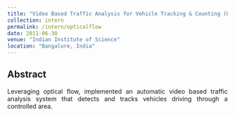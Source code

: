 ```yaml
---
title: "Video Based Traffic Analysis for Vehicle Tracking & Counting (Using Optical Flow)"
collection: intern
permalink: /intern/opticalflow
date: 2011-06-30
venue: "Indian Institute of Science"
location: "Bangalore, India"
---
```

## Abstract
<p align="justify">
Leveraging optical flow, implemented an automatic video based traffic analysis system that detects and tracks vehicles driving through a controlled area.
</p>
